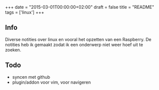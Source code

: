 +++
date = "2015-03-01T00:00:00+02:00"
draft = false
title = "README"
tags = ['linux']
+++

## Info

Diverse notities over linux en vooral het opzetten van een Raspberry.
De notities heb ik gemaakt zodat ik een onderwerp niet weer hoef uit te zoeken.


## Todo

* syncen met github
* plugin/addon voor vim, voor navigeren


